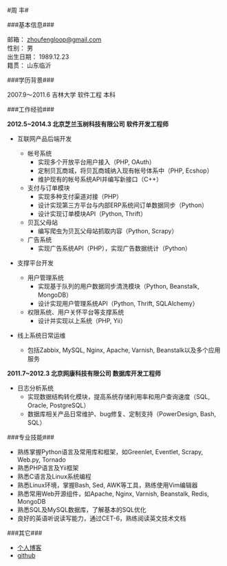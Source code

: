 #周 丰#

###基本信息###

邮箱： zhoufengloop@gmail.com  
性别： 男                                               
出生日期： 1989.12.23   
籍贯： 山东临沂 


###学历背景###

2007.9～2011.6   吉林大学   软件工程  本科


###工作经验###

**2012.5~2014.3       北京芝兰玉树科技有限公司    软件开发工程师**

+   互联网产品后端开发
    +   帐号系统
        +   实现多个开放平台用户接入（PHP, OAuth）
        +   定制贝瓦商城，将贝瓦商城纳入现有帐号体系中（PHP, Ecshop）
        +   维护现有的帐号系统API并编写新接口（C++）
    +   支付与订单模块
        +   实现多种支付渠道对接（PHP）
        +   设计实现第三方平台与内部ERP系统间订单数据同步（Python）
        +   设计实现订单模块API（Python, Thrift）
    +   贝瓦父母站
        +   编写爬虫为贝瓦父母站抓取内容（Python, Scrapy）
    +   广告系统
        +   实现广告系统API（PHP），实现广告数据统计（Python）

+   支撑平台开发
    +   用户管理系统
        +   实现基于队列的用户数据同步清洗模块（Python, Beanstalk, MongoDB）
        +   设计实现用户管理系统API（Python, Thrift, SQLAlchemy）
    +   权限系统、用户关怀平台等支撑系统
        +   设计并实现以上系统（PHP, Yii）
+   线上系统日常运维
    +   包括Zabbix, MySQL, Nginx, Apache, Varnish, Beanstalk以及多个应用服务

**2011.7~2012.3  北京网康科技有限公司    数据库开发工程师**
+   日志分析系统
    +   实现数据结构转化模块，提高系统存储利用率和用户查询速度（SQL, Oracle, PostgreSQL）
    +   数据库相关产品日常维护、bug修复、定制支持（PowerDesign, Bash, SQL）


###专业技能###

+   熟练掌握Python语言及常用库和框架，如Greenlet, Eventlet, Scrapy, Web.py, Tornado
+   熟悉PHP语言及Yii框架
+   熟悉C语言及Linux系统编程
+   熟悉Linux环境，掌握Bash, Sed, AWK等工具，熟练使用Vim编辑器
+   熟悉常用Web开源组件，如Apache, Nginx, Varnish, Beanstalk, Redis, MongoDB
+   熟悉SQL及MySQL数据库，了解基本的SQL优化
+   良好的英语听说读写能力，通过CET-6，熟练阅读英文技术文档


###其它###

+   [个人博客](http://zhoufeng1989.github.io)     
+   [github](https://github.com/zhoufeng1989)
